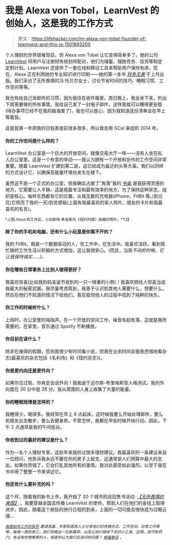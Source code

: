 # 我是 Alexa von Tobel，LearnVest 的创始人，这是我的工作方式

> 原文：<https://lifehacker.com/im-alexa-von-tobel-founder-of-learnvest-and-this-is-1501893209>

个人理财的世界很难驾驭，但 Alexa von Tobel 让它变得简单多了。她的公司 [LearnVest](https://www.learnvest.com/) 将用户与注册财务规划师配对，他们为储蓄、摆脱债务、投资等制定定制计划。LearnVest 还提供了一套在线和移动工具来帮助用户保持有序。现在，Alexa 正在利用她的专业知识进行印刷——她的第一本书 [*财务无畏*](https://www.amazon.com/dp/0385347618?asc_campaign=InlineText&asc_refurl=https://lifehacker.com/im-alexa-von-tobel-founder-of-learnvest-and-this-is-1501893209&asc_source=&linkCode=ogi&psc=1&smid=ATVPDKIKX0DER&tag=kinjalifehackerlink-20&th=1) 于上月出版。我们采访了无所畏惧的冯·托贝尔女士，讨论节省时间的技巧、睡眠习惯、工作空间等等。



我也有给自己发邮件的习惯，因为我住在收件箱里。周日晚上，我会坐下来，列出下周需要做的所有事情。我给自己发了一封电子邮件，这样我就可以睡得更安稳(待办事项已经不在我的脑海里了)，我也可以放心，因为我知道这份清单会在早上等着我。

这是我第一年把我的日程表提前很多很多，所以我会用 GCal 来组织 2014 年。

#### 你的工作空间是什么样的？

LearnVest 办公室是一个巨大的开放空间，就像交易大厅一样——没有人坐在私人办公室里。这是一个有意的举动——我认为拥有一个开放和协作的工作空间非常重要。随着 LearnVest 扩建到第二层，这已经成为最近的头等大事。我们以同样的方式设计它，以确保高能量环境也发生在楼下。

虽然这不是一个正式的办公室，但我确实占据了“角落”我的 [书桌](http://www.nytimes.com/2013/06/23/business/organize-the-desk-and-the-mind-follows.html) 是我获得灵感的地方，它需要让人平静。这是我最专注和最有效率的地方，为了保持这种状态，组织是核心。每样东西都有它的位置，从我无数的充电器(iPhone，FitBit 等。)到兰花(它照亮了我的一天)到灵感板(上面有我最喜欢的家人照片、朋友的卡片和我最喜欢的名言)。

<small>*上图:Alexa 的工作区。小切斯特·希金斯为《纽约时报》拍摄的照片。*T3】</small>

#### 除了你的手机和电脑，还有什么小玩意是你离不开的？

我的 FitBit。我是一个数据驱动的人，在工作中，在生活中。我喜欢活跃，看到我忙碌的工作生活以积极的方式增加，这让我很安心。(而且，当我*不动的时候，它让我保持诚实……)。*

#### 你在哪些日常事务上比别人做得更好？

我喜欢惊喜(比如我妈妈圣诞节收到的一只一磅重的小狗)！我喜欢把给人惊喜当成我最大的秘密武器。我尽量考虑周到，我善于认识到其他人需要什么，想要什么，然后在他们不知道的情况下给他们。我在取悦他人的过程中找到了纯粹的快乐。

#### 你工作的时候听什么？

上班时，办公室里的嗡嗡声。在一个开放的空间工作，噪音有起有落，这就是我所需要的。在家里，音乐通过 Spotify 不断播放。

#### 你目前在读什么？

除非在难得的假期，否则我很少有时间看小说，但我在业余时间会狼吞虎咽地看杂志(最喜欢的杂志包括《名利场》和《纽约杂志》)。

#### 你是更内向还是更外向？

如果你见过我，你肯定会说外向！我痴迷于迈尔斯-布里格斯型人格测试，我的外向度在 30 分中是 28 分。我从周围的人身上收集了大量的能量。

#### 你的睡眠规律是怎样的？

我睡得少，喝得多。我经常在早上 6 点起床，这时候我要么开始处理邮件，要么和朋友出去散步，要么去健身房。不管怎样，我都在早些时候开始行动。因此，下午 2 点通常是我的午间低谷。

#### 你收到过的最好的建议是什么？

作为一名个人理财专家，这些年来我听过很多理财建议。我最喜欢的一条建议来自一位顾问，他告诉我永远不要在你的房子上超支。这通常是人们预算中最大的支出，如果你弄错了，它会打乱其他所有的事情。我对此感受如此强烈，以至于我在书中用了整整一节来讲述它。

#### 你还有什么要补充的吗？

这个月，随着我的新书上市，我开始了 20 个城市的巡回售书活动: [*【无所畏惧的美国】*](https://www.learnvest.com/financially-fearless/) 。我要穿越全国去传播 LearnVest 的使命，帮助人们在他们的金钱上取得进步。因此，随着这个疯狂的旅行日程的到来，上面的一切可能会很快成为过眼云烟...

<small></small>*[<small>*我是如何工作的系列*</small>](http://lifehacker.com/how-i-work/) <small>*邀请英雄、专家和高效人士分享他们的快捷方式、工作空间、日常工作等等。每隔一周的周三，我们将推出一位新嘉宾，以及让他们继续下去的小工具、应用、技巧和窍门。有没有你想推荐的人，或者你认为我们应该问的问题？*</small> [<small>*邮箱泰莎*</small>](https://mail.google.com/mail/?view=cm&fs=1&tf=1&to=tessa@lifehacker.com) <small>*。*</small>*